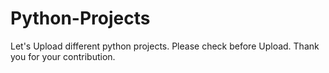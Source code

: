 # Python-Projects
Let's Upload different python projects.
Please check before Upload.
Thank you for your contribution.

